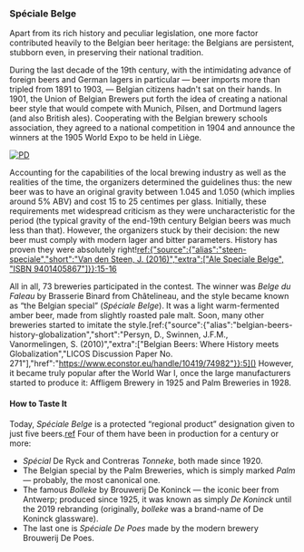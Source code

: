 ### Spéciale Belge

Apart from its rich history and peculiar legislation, one more factor contributed heavily to the Belgian beer heritage: the Belgians are persistent, stubborn even, in preserving their national tradition.

During the last decade of the 19th century, with the intimidating advance of foreign beers and German lagers in particular — beer imports more than tripled from 1891 to 1903, — Belgian citizens hadn't sat on their hands. In 1901, the Union of Belgian Brewers put forth the idea of creating a national beer style that would compete with Munich, Pilsen, and Dortmund lagers (and also British ales). Cooperating with the Belgian brewery schools association, they agreed to a national competition in 1904 and announce the winners at the 1905 World Expo to be held in Liège.

[![PD](/img/liege-expo-1905.jpg "Official poster of the 1905 World Expo in Liege")](https://commons.wikimedia.org/wiki/File:Affiche_1905.jpg)

Accounting for the capabilities of the local brewing industry as well as the realities of the time, the organizers determined the guidelines thus: the new beer was to have an original gravity between 1.045 and 1.050 (which implies around 5% ABV) and cost 15 to 25 centimes per glass. Initially, these requirements met widespread criticism as they were uncharacteristic for the period (the typical gravity of the end-19th century Belgian beers was much less than that). However, the organizers stuck by their decision: the new beer must comply with modern lager and bitter parameters. History has proven they were absolutely right\![ref:{"source":{"alias":"steen-speciale","short":"Van den Steen, J. (2016)","extra":["Ale Speciale Belge", "ISBN 9401405867"]}}:15-16]()

All in all, 73 breweries participated in the contest. The winner was *Belge du Faleau* by Brasserie Binard from Châtelineau, and the style became known as “the Belgian special” (*Spéciale Belge*). It was a light warm-fermented amber beer, made from slightly roasted pale malt. Soon, many other breweries started to imitate the style.[ref:{"source":{"alias":"belgian-beers-history-globalization","short":"Persyn, D., Swinnen, J.F.M., Vanormelingen, S. (2010)","extra":["Belgian Beers: Where History meets Globalization","LICOS Discussion Paper No. 271"],"href":"https://www.econstor.eu/handle/10419/74982"}}:5]() However, it became truly popular after the World War I, once the large manufacturers started to produce it: Affligem Brewery in 1925 and Palm Breweries in 1928.

#### How to Taste It

Today, *Spéciale Belge* is a protected “regional product” designation given to just five beers.[ref](https://www.streekproduct.be/weetjes/amberkleurige-speciale-belge-ale-bieren-behoren-tot-onze-rijke-biertraditie) Four of them have been in production for a century or more:

  * *Spécial* De Ryck and Contreras *Tonneke*, both made since 1920.
  * The Belgian special by the Palm Breweries, which is simply marked *Palm* — probably, the most canonical one.
  * The famous *Bolleke* by Brouwerij De Koninck — the iconic beer from Antwerp; produced since 1925, it was known as simply *De Koninck* until the 2019 rebranding (originally, *bolleke* was a brand-name of De Koninck glassware).
  * The last one is *Spéciale De Poes* made by the modern brewery Brouwerij De Poes.